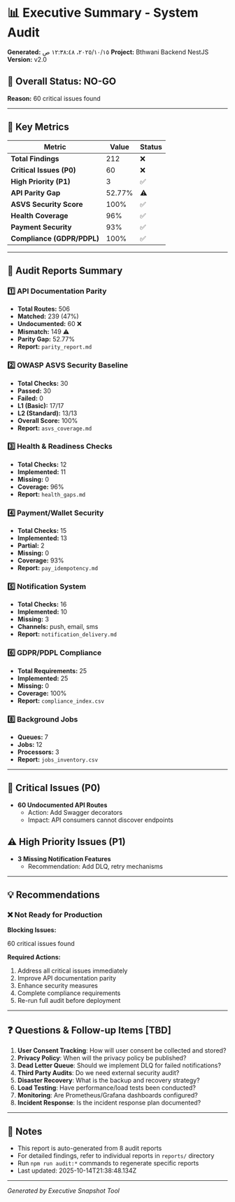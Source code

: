 # 📊 Executive Summary - System Audit

**Generated:** ١٥‏/١٠‏/٢٠٢٥، ١٢:٣٨:٤٨ ص
**Project:** Bthwani Backend NestJS
**Version:** v2.0

## 🔴 Overall Status: **NO-GO**

**Reason:** 60 critical issues found

---

## 🎯 Key Metrics

| Metric | Value | Status |
|--------|-------|--------|
| **Total Findings** | 212 | ❌ |
| **Critical Issues (P0)** | 60 | ❌ |
| **High Priority (P1)** | 3 | ✅ |
| **API Parity Gap** | 52.77% | ⚠️ |
| **ASVS Security Score** | 100% | ✅ |
| **Health Coverage** | 96% | ✅ |
| **Payment Security** | 93% | ✅ |
| **Compliance (GDPR/PDPL)** | 100% | ✅ |

---

## 📑 Audit Reports Summary

### 1️⃣ API Documentation Parity

- **Total Routes:** 506
- **Matched:** 239 (47%)
- **Undocumented:** 60 ❌
- **Mismatch:** 149 ⚠️
- **Parity Gap:** 52.77%
- **Report:** `parity_report.md`

### 2️⃣ OWASP ASVS Security Baseline

- **Total Checks:** 30
- **Passed:** 30
- **Failed:** 0
- **L1 (Basic):** 17/17
- **L2 (Standard):** 13/13
- **Overall Score:** 100%
- **Report:** `asvs_coverage.md`

### 3️⃣ Health & Readiness Checks

- **Total Checks:** 12
- **Implemented:** 11
- **Missing:** 0
- **Coverage:** 96%
- **Report:** `health_gaps.md`

### 4️⃣ Payment/Wallet Security

- **Total Checks:** 15
- **Implemented:** 13
- **Partial:** 2
- **Missing:** 0
- **Coverage:** 93%
- **Report:** `pay_idempotency.md`

### 5️⃣ Notification System

- **Total Checks:** 16
- **Implemented:** 10
- **Missing:** 3
- **Channels:** push, email, sms
- **Report:** `notification_delivery.md`

### 6️⃣ GDPR/PDPL Compliance

- **Total Requirements:** 25
- **Implemented:** 25
- **Missing:** 0
- **Coverage:** 100%
- **Report:** `compliance_index.csv`

### 8️⃣ Background Jobs

- **Queues:** 7
- **Jobs:** 12
- **Processors:** 3
- **Report:** `jobs_inventory.csv`

---

## 🚨 Critical Issues (P0)

- **60 Undocumented API Routes**
  - Action: Add Swagger decorators
  - Impact: API consumers cannot discover endpoints

## ⚠️ High Priority Issues (P1)

- **3 Missing Notification Features**
  - Recommendation: Add DLQ, retry mechanisms

---

## 💡 Recommendations

### ❌ Not Ready for Production

**Blocking Issues:**

60 critical issues found

**Required Actions:**
1. Address all critical issues immediately
2. Improve API documentation parity
3. Enhance security measures
4. Complete compliance requirements
5. Re-run full audit before deployment

---

## ❓ Questions & Follow-up Items [TBD]

1. **User Consent Tracking**: How will user consent be collected and stored?
2. **Privacy Policy**: When will the privacy policy be published?
3. **Dead Letter Queue**: Should we implement DLQ for failed notifications?
4. **Third Party Audits**: Do we need external security audit?
5. **Disaster Recovery**: What is the backup and recovery strategy?
6. **Load Testing**: Have performance/load tests been conducted?
7. **Monitoring**: Are Prometheus/Grafana dashboards configured?
8. **Incident Response**: Is the incident response plan documented?

---

## 📝 Notes

- This report is auto-generated from 8 audit reports
- For detailed findings, refer to individual reports in `reports/` directory
- Run `npm run audit:*` commands to regenerate specific reports
- Last updated: 2025-10-14T21:38:48.134Z

---

*Generated by Executive Snapshot Tool*
